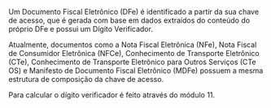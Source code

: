 Um Documento Fiscal Eletrônico (DFe) é identificado a partir da sua chave de acesso, que é gerada com base em dados extraídos do conteúdo do próprio DFe e possui um Dígito Verificador.

Atualmente, documentos como a Nota Fiscal Eletrônica (NFe), Nota Fiscal de Consumidor Eletrônica (NFCe), Conhecimento de Transporte Eletrônico (CTe), Conhecimento de Transporte Eletrônico para Outros Serviços (CTe OS) e Manifesto de Documento Fiscal Eletrônico (MDFe) possuem a mesma estrutura de composição da chave de acesso.

Para calcular o dígito verificador é feito através do módulo 11.

